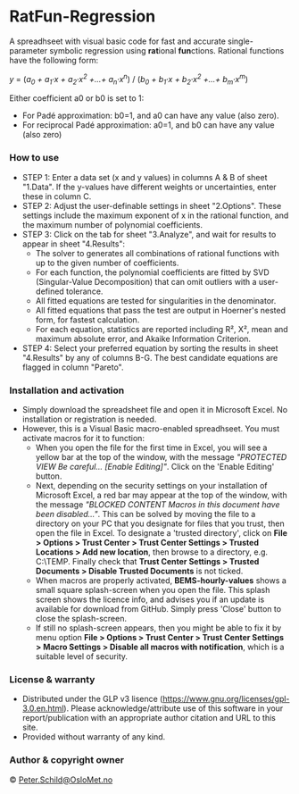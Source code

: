 # RatFun-Regression
A spreadhseet with visual basic code for fast and accurate single-parameter symbolic regression using **rat**ional **fun**ctions. Rational functions have the following form:

   *y* = (*a<sub>0</sub> + a<sub>1</sub>·x + a<sub>2</sub>·x<sup>2</sup> +...+ a<sub>n</sub>·x<sup>n</sup>*) / (*b<sub>0</sub> + b<sub>1</sub>·x + b<sub>2</sub>·x<sup>2</sup> +...+ b<sub>m</sub>·x<sup>m</sup>*)

Either coefficient a0 or b0 is set to 1:
- For Padé approximation: b0=1, and a0 can have any value (also zero).
- For reciprocal Padé approximation: a0=1, and b0 can have any value (also zero)

### How to use
- STEP 1: Enter a data set (x and y values) in columns A & B of sheet "1.Data".  If the y-values have different weights or uncertainties, enter these in column C.
- STEP 2: Adjust the user-definable settings in sheet "2.Options".  These settings include the maximum exponent of x in the rational function, and the maximum number of polynomial coefficients.
- STEP 3: Click on the tab for sheet "3.Analyze", and wait for results to appear in sheet "4.Results":
  - The solver to generates all combinations of rational functions with up to the given number of coefficients.
  - For each function, the polynomial coefficients are fitted by SVD (Singular-Value Decomposition) that can omit outliers with a user-defined tolerance.
  - All fitted equations are tested for singularities in the denominator.
  - All fitted equations that pass the test are output in Hoerner's nested form, for fastest calculation. 
  - For each equation, statistics are reported including R², X², mean and maximum absolute error, and Akaike Information Criterion.
- STEP 4: Select your preferred equation by sorting the results in sheet "4.Results" by any of columns B-G. The best candidate equations are flagged in column "Pareto".

### Installation and activation
- Simply download the spreadsheet file and open it in Microsoft Excel. No installation or registration is needed.
- However, this is a Visual Basic macro-enabled spreadhseet. You must activate macros for it to function: 
  - When you open the file for the first time in Excel, you will see a yellow bar at the top of the window, with the message *"PROTECTED VIEW Be careful... [Enable Editing]"*. Click on the 'Enable Editing' button. 
  - Next, depending on the security settings on your installation of Microsoft Excel, a red bar may appear at the top of the window, with the message *"BLOCKED CONTENT Macros in this document have been disabled..."*. This can be solved by moving the file to a directory on your PC that you designate for files that you trust, then open the file in Excel. To designate a 'trusted directory', click on **File > Options > Trust Center > Trust Center Settings > Trusted Locations > Add new location**, then browse to a directory, e.g. C:\TEMP\. Finally check that **Trust Center Settings > Trusted Documents > Disable Trusted Documents**  is not ticked.
  - When macros are properly activated, **BEMS-hourly-values** shows a small square splash-screen when you open the file. This splash screen shows the licence info, and advises you if an update is available for download from GitHub. Simply press 'Close' button to close the splash-screen. 
  - If still no splash-screen appears, then you might be able to fix it by menu option **File > Options > Trust Center > Trust Center Settings > Macro Settings > Disable all macros with notification**, which is a suitable level of security.
  
### License & warranty
- Distributed under the GLP v3 lisence (https://www.gnu.org/licenses/gpl-3.0.en.html). Please acknowledge/attribute use of this software in your report/publication with an appropriate author citation and URL to this site.
- Provided without warranty of any kind.

### Author & copyright owner
© Peter.Schild@OsloMet.no
